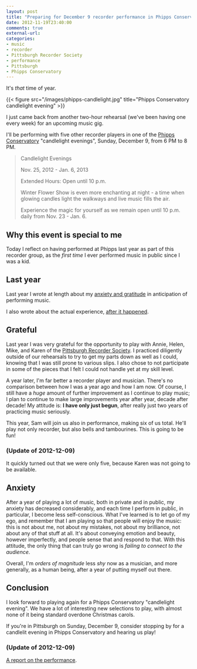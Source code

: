 ```yaml
---
layout: post
title: "Preparing for December 9 recorder performance in Phipps Conservatory"
date: 2012-11-19T23:40:00
comments: true
external-url:
categories:
- music
- recorder
- Pittsburgh Recorder Society
- performance
- Pittsburgh
- Phipps Conservatory
---
```

It's *that* time of year.

{{< figure src="/images/phipps-candlelight.jpg" title="Phipps Conservatory candlelight evening" >}}

I just came back from another two-hour rehearsal (we've been having one every week) for an upcoming music gig.

I'll be performing with five other recorder players in one of the [Phipps Conservatory](http://phipps.conservatory.org/) "candlelight evenings", Sunday, December 9, from 6 PM to 8 PM.

<blockquote>
Candlelight Evenings

Nov. 25, 2012 - Jan. 6, 2013

Extended Hours: Open until 10 p.m.

Winter Flower Show is even more enchanting at night - a time when glowing candles light the walkways and live music fills the air.

Experience the magic for yourself as we remain open until 10 p.m. daily from Nov. 23 - Jan. 6.
</blockquote>

## Why this event is special to me

Today I reflect on having performed at Phipps last year as part of this recorder group, as the *first time* I ever performed music in public since I was a kid.

<!--more-->

## Last year

Last year I wrote at length about my [anxiety and gratitude](/blog/2011/12/01/im-going-to-perform-music-much-sooner-than-i-expected-monday/) in anticipation of performing music.

I also wrote about the actual experience, [after it happened](/blog/2011/12/05/busy-evening-performing-at-phipps-followed-by-rehearsal-for-another-gig/).

## Grateful

Last year I was very grateful for the opportunity to play with Annie, Helen, Mike, and Karen of the [Pittsburgh Recorder Society](http://www.facebook.com/PittsburghRecorderSociety). I practiced diligently outside of our rehearsals to try to get my parts down as well as I could, knowing that I was still prone to various slips. I also chose to not participate in some of the pieces that I felt I could not handle yet at my skill level.

A year later, I'm far better a recorder player and musician. There's no comparison between how I was a year ago and how I am now. Of course, I still have a *huge* amount of further improvement as I continue to play music; I plan to continue to make large improvements year after year, decade after decade! My attitude is: **I have only just begun**, after really just two years of practicing music seriously.

This year, Sam will join us also in performance, making six of us total. He'll play not only recorder, but also bells and tambourines. This is going to be fun!

### (Update of 2012-12-09)

It quickly turned out that we were only five, because Karen was not going to be available.

## Anxiety

After a year of playing a lot of music, both in private and in public, my anxiety has decreased considerably, and each time I perform in public, in particular, I become less self-conscious. What I've learned is to let go of my ego, and remember that I am playing so that people will enjoy the music: this is not about me, not about my mistakes, not about my brilliance, not about any of that stuff at all. It's about conveying emotion and beauty, however imperfectly, and people sense that and respond to that. With this attitude, the only thing that can truly go wrong is *failing to connect to the audience*.

Overall, I'm *orders of magnitude* less *shy* now as a musician, and more generally, as a human being, after a year of putting myself out there.

## Conclusion

I look forward to playing again for a Phipps Conservatory "candlelight evening". We have a lot of interesting new selections to play, with almost none of it being standard overdone Christmas carols.

If you're in Pittsburgh on Sunday, December 9, consider stopping by for a candlelit evening in Phipps Conservatory and hearing us play!

### (Update of 2012-12-09)

[A report on the performance](/blog/2012/12/09/playing-music-on-recorders-at-a-phipps-conservatory-candlelight-evening/).

